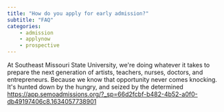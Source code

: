 ```yaml
---
title: "How do you apply for early admission?"
subtitle: "FAQ"
categories:
    - admission
    - applynow
    - prospective
---
```

At Southeast Missouri State University, we're doing whatever it takes to prepare the next generation of artists, teachers, nurses, doctors, and entrepreneurs. Because we know that opportunity never comes knocking. It's hunted down by the hungry, and seized by the determined
https://app.semoadmissions.org/?_sp=66d2fcbf-b482-4b52-a0f0-db49197406c8.1634057738901